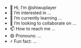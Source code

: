- 👋 Hi, I’m @shiwuplayer
- 👀 I’m interested in ...
- 🌱 I’m currently learning ...
- 💞️ I’m looking to collaborate on ...
- 📫 How to reach me ...
- 😄 Pronouns: ...
- ⚡ Fun fact: ...

<!---
shiwuplayer/shiwuplayer is a ✨ special ✨ repository because its `README.md` (this file) appears on your GitHub profile.
You can click the Preview link to take a look at your changes.
--->
